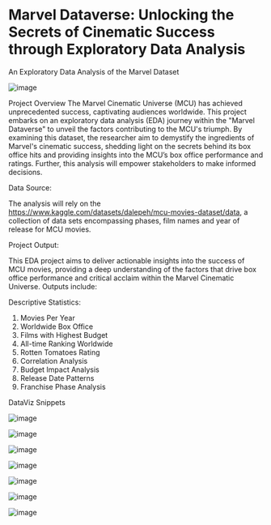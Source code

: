 # Marvel Dataverse: Unlocking the Secrets of Cinematic Success through Exploratory Data Analysis

An Exploratory Data Analysis of the Marvel Dataset

![image](https://github.com/user-attachments/assets/42ad1d66-b4f0-4573-83ef-4d38974c7578)

Project Overview
The Marvel Cinematic Universe (MCU) has achieved unprecedented success, captivating audiences worldwide. This project embarks on an exploratory data analysis (EDA) journey within the "Marvel Dataverse" to unveil the factors contributing to the MCU's triumph. By examining this dataset, the researcher aim to demystify the ingredients of Marvel's cinematic success, shedding light on the secrets behind its box office hits and providing insights into the MCU’s box office performance and ratings. Further, this analysis will empower stakeholders to make informed decisions.


Data Source:

The analysis will rely on the https://www.kaggle.com/datasets/dalepeh/mcu-movies-dataset/data, a collection of data sets encompassing phases, film names and year of release for MCU movies.


Project Output:

This EDA project aims to deliver actionable insights into the success of MCU movies, providing a deep understanding of the factors that drive box office performance and critical acclaim within the Marvel Cinematic Universe. Outputs include:

Descriptive Statistics:

1. Movies Per Year
2. Worldwide Box Office
3. Films with Highest Budget
4. All-time Ranking Worldwide
5. Rotten Tomatoes Rating
6. Correlation Analysis
7. Budget Impact Analysis
8. Release Date Patterns
9. Franchise Phase Analysis

DataViz Snippets

![image](https://github.com/user-attachments/assets/a397f0db-5c20-4ced-a9a8-8df357fa509b)

![image](https://github.com/user-attachments/assets/564727c6-05d5-4395-adb9-88bad9765053)

![image](https://github.com/user-attachments/assets/2db964e1-6402-479c-bd22-876593a2a149)

![image](https://github.com/user-attachments/assets/351145a8-444d-4953-b1a4-d3f754c097c3)

![image](https://github.com/user-attachments/assets/1de21fe8-2094-481f-97f6-cddf01f95177)

![image](https://github.com/user-attachments/assets/b4e72af2-acfd-40fd-a8de-fcb21616599a)

![image](https://github.com/user-attachments/assets/3bf413e7-597f-49de-9d45-670a6d04abb7)
